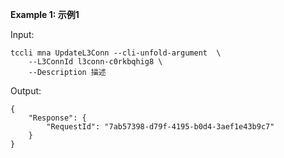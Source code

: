 **Example 1: 示例1**



Input: 

```
tccli mna UpdateL3Conn --cli-unfold-argument  \
    --L3ConnId l3conn-c0rkbqhig8 \
    --Description 描述
```

Output: 
```
{
    "Response": {
        "RequestId": "7ab57398-d79f-4195-b0d4-3aef1e43b9c7"
    }
}
```

